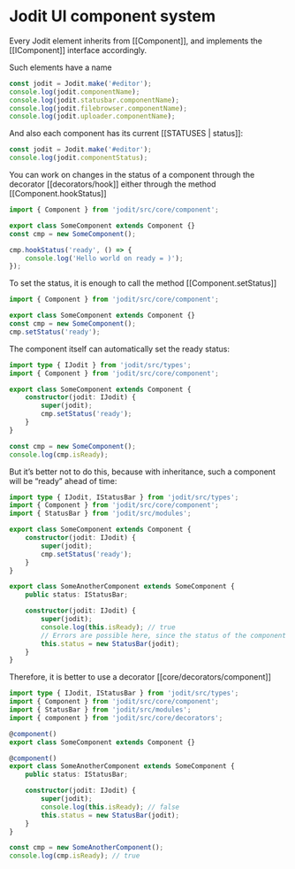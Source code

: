 # Jodit UI component system

Every Jodit element inherits from [[Component]], and implements the [[IComponent]] interface accordingly.

Such elements have a name

```js
const jodit = Jodit.make('#editor');
console.log(jodit.componentName);
console.log(jodit.statusbar.componentName);
console.log(jodit.filebrowser.componentName);
console.log(jodit.uploader.componentName);
```

And also each component has its current [[STATUSES | status]]:

```js
const jodit = Jodit.make('#editor');
console.log(jodit.componentStatus);
```

You can work on changes in the status of a component through the decorator [[decorators/hook]]
either through the method [[Component.hookStatus]]

```ts
import { Component } from 'jodit/src/core/component';

export class SomeComponent extends Component {}
const cmp = new SomeComponent();

cmp.hookStatus('ready', () => {
	console.log('Hello world on ready = )');
});
```

To set the status, it is enough to call the method [[Component.setStatus]]

```ts
import { Component } from 'jodit/src/core/component';

export class SomeComponent extends Component {}
const cmp = new SomeComponent();
cmp.setStatus('ready');
```

The component itself can automatically set the ready status:

```ts
import type { IJodit } from 'jodit/src/types';
import { Component } from 'jodit/src/core/component';

export class SomeComponent extends Component {
	constructor(jodit: IJodit) {
		super(jodit);
		cmp.setStatus('ready');
	}
}

const cmp = new SomeComponent();
console.log(cmp.isReady);
```

But it’s better not to do this, because with inheritance, such a component will be “ready” ahead of time:

```ts
import type { IJodit, IStatusBar } from 'jodit/src/types';
import { Component } from 'jodit/src/core/component';
import { StatusBar } from 'jodit/src/modules';

export class SomeComponent extends Component {
	constructor(jodit: IJodit) {
		super(jodit);
		cmp.setStatus('ready');
	}
}

export class SomeAnotherComponent extends SomeComponent {
	public status: IStatusBar;

	constructor(jodit: IJodit) {
		super(jodit);
		console.log(this.isReady); // true
		// Errors are possible here, since the status of the component is already 'ready' but you have not yet initialized its fields
		this.status = new StatusBar(jodit);
	}
}
```

Therefore, it is better to use a decorator [[core/decorators/component]]

```ts
import type { IJodit, IStatusBar } from 'jodit/src/types';
import { Component } from 'jodit/src/core/component';
import { StatusBar } from 'jodit/src/modules';
import { component } from 'jodit/src/core/decorators';

@component()
export class SomeComponent extends Component {}

@component()
export class SomeAnotherComponent extends SomeComponent {
	public status: IStatusBar;

	constructor(jodit: IJodit) {
		super(jodit);
		console.log(this.isReady); // false
		this.status = new StatusBar(jodit);
	}
}

const cmp = new SomeAnotherComponent();
console.log(cmp.isReady); // true
```
